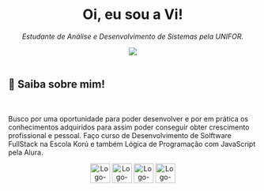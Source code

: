 <h1 align="center">Oi, eu sou a Vi! </h1>

<p align="center">
  <i>Estudante de Análise e Desenvolvimento de Sistemas pela UNIFOR.</i>
</p>

<div align="center">
 <a href="https://www.linkedin.com/in/ana-vitoriag/"><img src="https://img.shields.io/badge/LinkedIn-0077B5?style=for-the-badge&logo=linkedin&logoColor=white"></a>
</div>
<br>

## 🌙 Saiba sobre mim!

<br>

Busco por uma oportunidade para poder desenvolver e por em prática os conhecimentos adquiridos para assim poder conseguir obter crescimento profissional e pessoal.
Faço curso de Desenvolvimento de Solftware FullStack na Escola Korú e também Lógica de Programação com JavaScript pela Alura.
<br>

<div align=center>
  <img align="center" alt="Logo-HTML" width="40" height="40" src="https://cdn.jsdelivr.net/gh/devicons/devicon/icons/html5/html5-original.svg" title="HTML">
  <img align="center" alt="Logo-CSS" width="40" height="40" src="https://cdn.jsdelivr.net/gh/devicons/devicon/icons/css3/css3-original.svg" title="CSS">
  <img align="center" alt="Logo-Js" width="40" height="40" src="https://cdn.jsdelivr.net/gh/devicons/devicon/icons/javascript/javascript-original.svg" title="JavaScript">
  <img align="center" alt="Logo-Python" width="40" height="40" src="https://cdn.jsdelivr.net/gh/devicons/devicon/icons/python/python-original.svg" title="Python">
